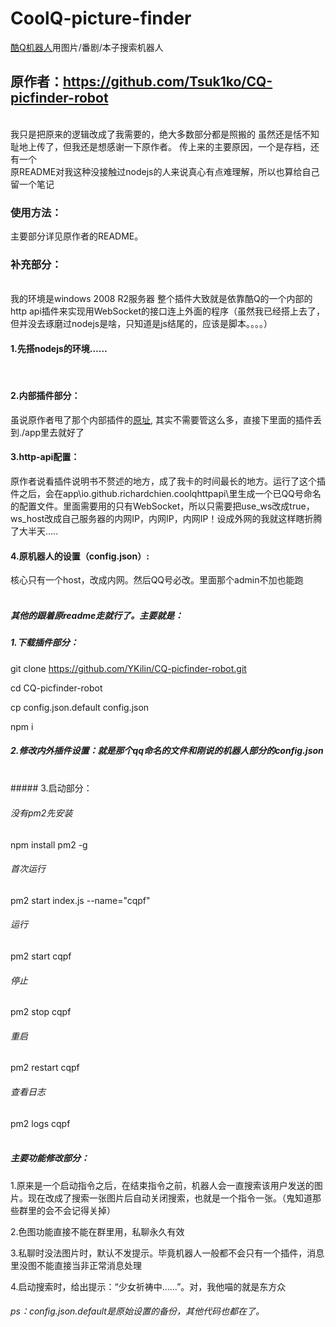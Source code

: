 # CoolQ-picture-finder
[酷Q机器人](https://cqp.cc/forum.php)用图片/番剧/本子搜索机器人
## 原作者：https://github.com/Tsuk1ko/CQ-picfinder-robot
<br>
我只是把原来的逻辑改成了我需要的，绝大多数部分都是照搬的
虽然还是恬不知耻地上传了，但我还是想感谢一下原作者。
传上来的主要原因，一个是存档，还有一个
<br>
原README对我这种没接触过nodejs的人来说真心有点难理解，所以也算给自己留一个笔记
<br>

### 使用方法：
主要部分详见原作者的README。
<br>

### 补充部分：
<br>
我的环境是windows 2008 R2服务器
整个插件大致就是依靠酷Q的一个内部的http api插件来实现用WebSocket的接口连上外面的程序（虽然我已经搭上去了，但并没去琢磨过nodejs是啥，只知道是js结尾的，应该是脚本。。。。）
<br>

#### 1.先搭nodejs的环境……
<br>

#### 2.内部插件部分：
虽说原作者甩了那个内部插件的[原址](https://github.com/richardchien/coolq-http-api), 其实不需要管这么多，直接下里面的插件丢到./app里去就好了
<br>

#### 3.http-api配置：
原作者说看插件说明书不赘述的地方，成了我卡的时间最长的地方。运行了这个插件之后，会在app\io.github.richardchien.coolqhttpapi\里生成一个已QQ号命名的配置文件。里面需要用的只有WebSocket，所以只需要把use_ws改成true，ws_host改成自己服务器的内网IP，内网IP，内网IP！设成外网的我就这样瞎折腾了大半天.....
<br>

#### 4.原机器人的设置（config.json）:
核心只有一个host，改成内网。然后QQ号必改。里面那个admin不加也能跑
<br>
<br>

##### 其他的跟着原readme走就行了。主要就是：
##### 1.下载插件部分：

git clone https://github.com/YKilin/CQ-picfinder-robot.git

cd CQ-picfinder-robot

cp config.json.default config.json

npm i
<br>
##### 2.修改内外插件设置：就是那个qq命名的文件和刚说的机器人部分的config.json
<br>
##### 3.启动部分：

###### 没有pm2先安装

npm install pm2 -g

###### 首次运行

pm2 start index.js --name="cqpf"

###### 运行

pm2 start cqpf

###### 停止

pm2 stop cqpf

###### 重启

pm2 restart cqpf

###### 查看日志

pm2 logs cqpf
<br>
<br>

##### 主要功能修改部分：
1.原来是一个启动指令之后，在结束指令之前，机器人会一直搜索该用户发送的图片。现在改成了搜索一张图片后自动关闭搜索，也就是一个指令一张。（鬼知道那些群里的会不会记得关掉）

2.色图功能直接不能在群里用，私聊永久有效

3.私聊时没法图片时，默认不发提示。毕竟机器人一般都不会只有一个插件，消息里没图不能直接当非正常消息处理

4.启动搜索时，给出提示：“少女祈祷中……”。对，我他喵的就是东方众


###### ps：config.json.default是原始设置的备份，其他代码也都在了。
